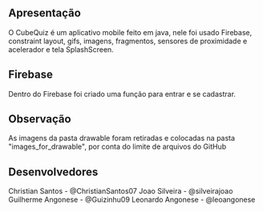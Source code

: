 ## Apresentação
O CubeQuiz é um aplicativo mobile feito em java, nele foi usado Firebase, constraint layout, gifs, imagens, fragmentos, sensores de proximidade e acelerador e tela SplashScreen.

## Firebase 
Dentro do Firebase foi criado uma função para entrar e se cadastrar. 

## Observação 
As imagens da pasta drawable foram retiradas e colocadas na pasta "images_for_drawable", por conta do limite de arquivos do GitHub


## Desenvolvedores

Christian Santos - @ChristianSantos07
Joao Silveira - @silveirajoao
Guilherme Angonese - @Guizinhu09
Leonardo Angonese - @leoangonese

